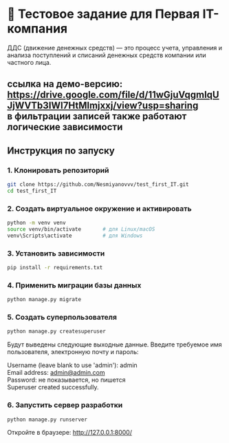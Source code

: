 # 💼 Тестовое задание для Первая IT-компания

ДДС (движение денежных средств) — это процесс учета, управления и анализа
поступлений и списаний денежных средств компании или частного лица.

ссылка на демо-версию: https://drive.google.com/file/d/11wGjuVqgmIqUJjWVTb3IWI7HtMlmjxxj/view?usp=sharing  
в фильтрации записей также работают логические зависимости
---

## Инструкция по запуску

### 1. Клонировать репозиторий

```bash
git clone https://github.com/Nesmiyanovvv/test_first_IT.git
cd test_first_IT
```

### 2. Создать виртуальное окружение и активировать
```bash
python -m venv venv
source venv/bin/activate       # для Linux/macOS
venv\Scripts\activate          # для Windows
```

### 3. Установить зависимости
```bash
pip install -r requirements.txt
```
### 4. Применить миграции базы данных
```bash
python manage.py migrate
```
### 5. Создать суперпользователя
```bash
python manage.py createsuperuser
```
Будут выведены следующие выходные данные. Введите требуемое имя пользователя, электронную почту и пароль:

Username (leave blank to use 'admin'): admin  
Email address: admin@admin.com  
Password: не показывается, но пишется  
Superuser created successfully.

### 6. Запустить сервер разработки
```bash
python manage.py runserver
```
Откройте в браузере: http://127.0.0.1:8000/


